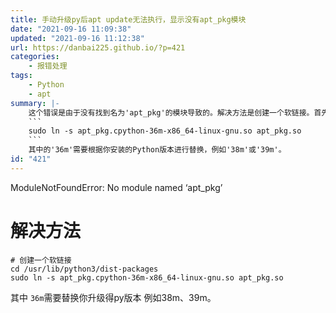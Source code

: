 ```yaml
---
title: 手动升级py后apt update无法执行，显示没有apt_pkg模块
date: "2021-09-16 11:09:38"
updated: "2021-09-16 11:12:38"
url: https://danbai225.github.io/?p=421
categories:
    - 报错处理
tags:
    - Python
    - apt
summary: |-
    这个错误是由于没有找到名为'apt_pkg'的模块导致的。解决方法是创建一个软链接。首先进入/usr/lib/python3/dist-packages目录，然后以管理员身份运行以下命令：
    ```
    sudo ln -s apt_pkg.cpython-36m-x86_64-linux-gnu.so apt_pkg.so
    ```
    其中的'36m'需要根据你安装的Python版本进行替换，例如'38m'或'39m'。
id: "421"
---
```


ModuleNotFoundError: No module named ‘apt_pkg’
# 解决方法
```shell
# 创建一个软链接
cd /usr/lib/python3/dist-packages
sudo ln -s apt_pkg.cpython-36m-x86_64-linux-gnu.so apt_pkg.so
```
其中 `36m`需要替换你升级得py版本 例如38m、39m。
